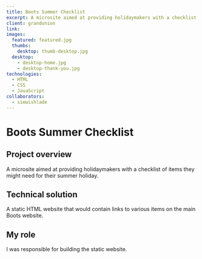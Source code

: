 ```yaml
---
title: Boots Summer Checklist
excerpt: A microsite aimed at providing holidaymakers with a checklist of items they might need for their summer holiday
client: grandunion
link:
images:
  featured: featured.jpg
  thumbs:
    desktop: thumb-desktop.jpg
  desktop:
    - desktop-home.jpg
    - desktop-thank-you.jpg
technologies:
  - HTML
  - CSS
  - JavaScript
collaborators:
  - simwishlade
---
```


# Boots Summer Checklist

## Project overview

A microsite aimed at providing holidaymakers with a checklist of items they might need for their summer holiday.

## Technical solution

A static HTML website that would contain links to various items on the main Boots website.

## My role

I was responsible for building the static website.
